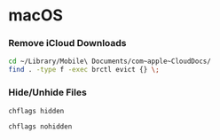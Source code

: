 # macOS

### Remove iCloud Downloads
```bash
cd ~/Library/Mobile\ Documents/com~apple~CloudDocs/
find . -type f -exec brctl evict {} \;
```

### Hide/Unhide Files
```bash
chflags hidden 
```
```bash
chflags nohidden 
```
